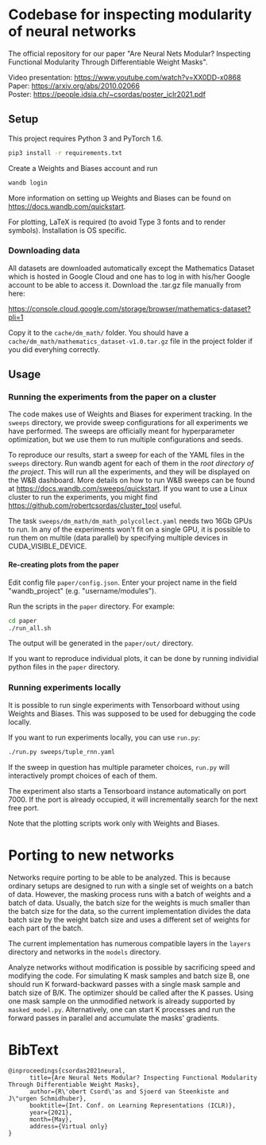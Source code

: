 # Codebase for inspecting modularity of neural networks

The official repository for our paper "Are Neural Nets Modular? Inspecting Functional Modularity Through Differentiable Weight Masks".

Video presentation: https://www.youtube.com/watch?v=XX0DD-x0868  
Paper: https://arxiv.org/abs/2010.02066  
Poster: https://people.idsia.ch/~csordas/poster_iclr2021.pdf

## Setup

This project requires Python 3 and PyTorch 1.6.

```bash
pip3 install -r requirements.txt
```

Create a Weights and Biases account and run 
```bash
wandb login
```

More information on setting up Weights and Biases can be found on
https://docs.wandb.com/quickstart.

For plotting, LaTeX is required (to avoid Type 3 fonts and to render symbols). Installation is OS specific.

### Downloading data

All datasets are downloaded automatically except the Mathematics Dataset which is hosted in Google Cloud and one has to log in with his/her Google account to be able to access it. Download the .tar.gz file manually from here:

https://console.cloud.google.com/storage/browser/mathematics-dataset?pli=1

Copy it to the ``cache/dm_math/`` folder. You should have a ``cache/dm_math/mathematics_dataset-v1.0.tar.gz`` file in the project folder if you did everyhing correctly. 

## Usage

### Running the experiments from the paper on a cluster

The code makes use of Weights and Biases for experiment tracking. In the ```sweeps``` directory, we provide sweep configurations for all experiments we have performed. The sweeps are officially meant for hyperparameter optimization, but we use them to run multiple configurations and seeds.

To reproduce our results, start a sweep for each of the YAML files in the ```sweeps``` directory. Run wandb agent for each of them in the _root directory of the project_. This will run all the experiments, and they will be displayed on the W&B dashboard. More details on how to run W&B sweeps can be found at https://docs.wandb.com/sweeps/quickstart. If you want to use a Linux cluster to run the experiments, you might find https://github.com/robertcsordas/cluster_tool useful.

The task ```sweeps/dm_math/dm_math_polycollect.yaml``` needs two 16Gb GPUs to run. In any of the experiments won't fit on a single GPU, it is possible to run them on multile (data parallel) by specifying multiple devices in CUDA_VISIBLE_DEVICE.

#### Re-creating plots from the paper

Edit config file ```paper/config.json```. Enter your project name in the field "wandb_project" (e.g. "username/modules").

Run the scripts in the ```paper``` directory. For example:

```bash
cd paper
./run_all.sh
```

The output will be generated in the ```paper/out/``` directory.

If you want to reproduce individual plots, it can be done by running individial python files in the ```paper``` directory.

### Running experiments locally

It is possible to run single experiments with Tensorboard without using Weights and Biases. This was supposed to be used for debugging the code locally.

If you want to run experiments locally, you can use ```run.py```:

```bash
./run.py sweeps/tuple_rnn.yaml
```

If the sweep in question has multiple parameter choices, ```run.py``` will interactively prompt choices of each of them.

The experiment also starts a Tensorboard instance automatically on port 7000. If the port is already occupied, it will incrementally search for the next free port.

Note that the plotting scripts work only with Weights and Biases.

# Porting to new networks

Networks require porting to be able to be analyzed. This is because ordinary setups are designed to run with a single set of weights on a batch of data. However, the masking process runs with a batch of weights and a batch of data. Usually, the batch size for the weights is much smaller than the batch size for the data, so the current implementation divides the data batch size by the weight batch size and uses a different set of weights for each part of the batch.

The current implementation has numerous compatible layers in the ```layers``` directory and networks in the ```models``` directory.

Analyze networks without modification is possible by sacrificing speed and modifying the code. For simulating K mask samples and batch size B, one should run K forward-backward passes with a single mask sample and batch size of B/K. The optimizer should be called after the K passes. Using one mask sample on the unmodified network is already supported by ```masked_model.py```. Alternatively, one can start K processes and run the forward passes in parallel and accumulate the masks' gradients.

# BibText
```
@inproceedings{csordas2021neural,
      title={Are Neural Nets Modular? Inspecting Functional Modularity Through Differentiable Weight Masks}, 
      author={R\'obert Csord\'as and Sjoerd van Steenkiste and J\"urgen Schmidhuber},
      booktitle={Int. Conf. on Learning Representations (ICLR)},
      year={2021},
      month={May},
      address={Virtual only}
}
```
